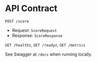 # API Contract

`POST /score`
- Request: `ScoreRequest`
- Response: `ScoreResponse`

`GET /healthz`, `GET /readyz`, `GET /metrics`

See Swagger at `/docs` when running locally.
